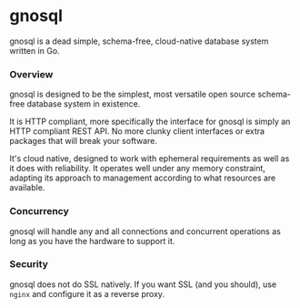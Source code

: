 # gnosql

gnosql is a dead simple, schema-free, cloud-native database system written
in Go.

### Overview

gnosql is designed to be the simplest, most versatile open source
schema-free database system in existence.

It is HTTP compliant, more specifically the interface for gnosql is simply
an HTTP compliant REST API. No more clunky client interfaces or extra
packages that will break your software.

It's cloud native, designed to work with ephemeral requirements
as well as it does with reliability. It operates well under any memory
constraint, adapting its approach to management according to what resources are
available.

### Concurrency

gnosql will handle any and all connections and concurrent operations as long as
you have the hardware to support it.

### Security

gnosql does not do SSL natively. If you want SSL (and you should), use `nginx`
and configure it as a reverse proxy.
